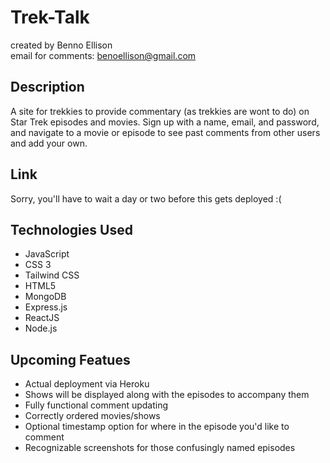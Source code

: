 # Trek-Talk
created by Benno Ellison<br>
email for comments: <benoellison@gmail.com>

## Description
A site for trekkies to provide commentary (as trekkies are wont to do) on Star Trek episodes and movies.  Sign up with a name, email, and password, and navigate to a movie or episode to see past comments from other users and add your own.

## Link
Sorry, you'll have to wait a day or two before this gets deployed :(

## Technologies Used
<ul>
    <li>JavaScript</li>
    <li>CSS 3</li>
    <li>Tailwind CSS</li>
    <li>HTML5</li>
    <li>MongoDB</li>
    <li>Express.js</li>
    <li>ReactJS</li>
    <li>Node.js</li>
</ul>

## Upcoming Featues
<ul>
    <li>Actual deployment via Heroku</li>
    <li>Shows will be displayed along with the episodes to accompany them</li>
    <li>Fully functional comment updating</li>
    <li>Correctly ordered movies/shows</li>
    <li>Optional timestamp option for where in the episode you'd like to comment</li>
    <li>Recognizable screenshots for those confusingly named episodes</li>
</ul>